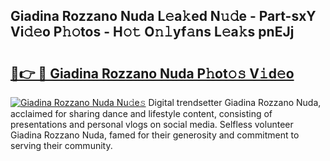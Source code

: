 ## Giadina Rozzano Nuda L𝚎a𝚔ed N𝚞𝚍e - Part-sxY Vi𝚍𝚎o P𝚑𝚘tos - H𝚘𝚝 O𝚗𝚕yf𝚊ns L𝚎a𝚔s pnEJj

# <h2><a href="http://kf6tmxy.oniu.top/?m=Giadina+Rozzano+Nuda">🔗👉 🔴 Giadina Rozzano Nuda P𝚑ot𝚘𝚜 V𝚒d𝚎o</a></h2>

[![Giadina Rozzano Nuda Nu𝚍e𝚜](https://i.imgur.com/0qMVB7G.gif)](http://kf6tmxy.oniu.top/?m=Giadina+Rozzano+Nuda)
Digital trendsetter Giadina Rozzano Nuda, acclaimed for sharing dance and lifestyle content, consisting of presentations and personal vlogs on social media. Selfless volunteer Giadina Rozzano Nuda, famed for their generosity and commitment to serving their community.  
